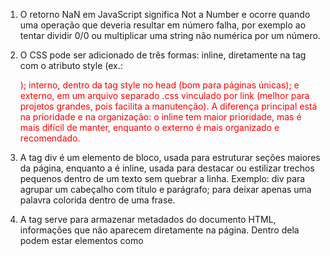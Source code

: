 1) O retorno NaN em JavaScript significa Not a Number e ocorre quando uma operação que deveria resultar em número falha, por exemplo ao tentar dividir 0/0 ou multiplicar uma string não numérica por um número.

2) O CSS pode ser adicionado de três formas: inline, diretamente na tag com o atributo style (ex.: <p style="color:red;">); interno, dentro da tag style no head (bom para páginas únicas); e externo, em um arquivo separado .css vinculado por link (melhor para projetos grandes, pois facilita a manutenção). A diferença principal está na prioridade e na organização: o inline tem maior prioridade, mas é mais difícil de manter, enquanto o externo é mais organizado e recomendado.

3) A tag div é um elemento de bloco, usada para estruturar seções maiores da página, enquanto a <span> é inline, usada para destacar ou estilizar trechos pequenos dentro de um texto sem quebrar a linha. Exemplo: div para agrupar um cabeçalho com título e parágrafo; <span> para deixar apenas uma palavra colorida dentro de uma frase.

4) A tag <head> serve para armazenar metadados do documento HTML, informações que não aparecem diretamente na página. Dentro dela podem estar elementos como <title> (título exibido na aba do navegador), <meta> (configurações de charset, autor ou descrição) e <link> (ligação com arquivos CSS).

5) As listas ordenadas ol apresentam os itens numerados, já as listas não ordenadas ul usam marcadores (bolinhas, quadrados etc.). Exemplo de lista ordenada: <ol><li>Primeiro</li><li>Segundo</li></ol>. Exemplo de lista não ordenada: <ul><li>Maçã</li><li>Banana</li></ul>.

6) A propriedade display no CSS define como o elemento é exibido. O valor block faz o elemento ocupar toda a largura disponível e quebrar a linha (ex.: div); o valor inline faz o elemento ocupar apenas o espaço do conteúdo, sem quebra de linha (ex.: span); e o inline-block combina os dois: fica na mesma linha como inline, mas permite definir largura e altura como block.

7) O box model CSS é essencialmente uma caixa que envolve cada elemento HTML. Ele consiste em: conteúdo, preenchimento, bordas e margens. A imagem abaixo ilustra o modelo de caixa. Explicação das diferentes partes (da parte mais interna para a parte mais externa) 
Conteúdo - O conteúdo da caixa, onde aparecem o texto e as imagens
Padding - Limpa uma área ao redor do conteúdo. O preenchimento é transparente
Borda - Uma borda que circunda o preenchimento e o conteúdo
Margem - Limpa uma área fora da borda. A margem é transparente

8) As tags semânticas do HTML5 têm a função de dar significado ao conteúdo, facilitando a compreensão da estrutura por navegadores, buscadores e leitores de tela. O header representa o cabeçalho da página ou de uma seção, geralmente com título e menu. O section define uma seção temática de conteúdo. Oarticle> representa um conteúdo independente, como uma notícia ou postagem. Já o footer é o rodapé da página ou de uma seção, usado para informações adicionais, como contatos ou direitos autorais.

9) O atributo target="_blank" faz com que um link seja aberto em uma nova aba ou janela do navegador. No entanto, ele pode abrir brechas de segurança, como o tabnabbing, em que a aba aberta tenta manipular a página original. Por isso, é recomendável usar também rel="noopener noreferrer", que impede essa vulnerabilidade.

10) A propriedade flex faz parte do Flexbox, um modelo de layout usado para organizar elementos de forma flexível dentro de um container. Ela define como os itens crescem ou encolhem em relação uns aos outros para ocupar o espaço disponível. Por exemplo, em um container com display: flex, é possível fazer um item ocupar o dobro do espaço de outro usando flex: 2 em vez de flex: 1.

11) As transições no CSS permitem que mudanças em propriedades aconteçam de forma gradual, criando animações simples. Elas são muito usadas em efeitos de hover. Por exemplo, um botão pode mudar de cor e aumentar de tamanho suavemente quando o mouse passa por cima
.botao {
  background: blue;
  color: white;
  transition: background 0.5s, transform 0.5s;
}
.botao:hover {
  background: darkblue;
  transform: scale(1.1);
}

16) Podemos usar const, var e let no código do JavaScript.O Var é o mais antigo, tem escopo de função ( vale dentro de toda a função) e permite redeclarar a variável no mesmo lugar, o que pode gerar problemas no código.O let é o mais moderno, tem escopo de bloco( só vale dentro das chave que ele foi criado e não pode ser redeclarado, mas o valor pode ser alterado.Já o const também tem escopo de bloco, mas não permite alterar o valor depois de definido.Porém em um objeto, podemos mudar o conteúdo interno, mas não trocar a variável interna.

17) 
let y = 20;
const z = 30;

console.log("1) x =", x); // 1) x = undefined 

x = 15;
y = 25;

console.log(x); // 15
console.log(y); // 25
console.log(z); // 30
var x = 10;

{
    var a = 100;
    let b = 200;
    const c = 300;


console.log(a); // 100
console.log(b); // 200
console.log(c); // 300
}

console.log(a);         // 100 
console.log(typeof b);  // "undefined" 
console.log(typeof c);  // "undefined"

{
    var m = "var da função";
    let n = "let da função";
    const o = "const da função";
    console.log(m); // "var da função"
    console.log(n); // "let da função"
    console.log(o); // "const da função"
}

console.log(typeof m); // "string" 
console.log(typeof n); // "undefined" 
console.log(typeof o); // "undefined"


18) Java é um linguagem compilada e orientada a objetos, usada principalmente para criar grandes aplicações, como sistemas corporativos ou sistemas de jogos.Já o JavaScript é uma linguagem interpretada, mais leve e criada para deixar as páginas da web mais interativas.

19) No JavaScript, == compara apenas os valores, fazendo conversão de tipo se necessário, enquanto === compara valor e tipo. Por exemplo, 5 ==’5’ é verdadeiro, mas 5 === ‘5’ é falso, porque os tipos são diferentes. O === é mais seguro para evitar erros.
 
20) Os operadores lógicos são usados para combinar e inverter condições em estruturas de decisão, como IF.O operador && retorna verdadeiro se todas as condições forem verdadeiras, o || retorna verdadeiro se pelo menos umas das condições forem verdadeiras.Já o operador ! inverte o valor lógico de uma condição, como em sim em não.


21) Sim.Para isso, podemos usar a notação de ponto ou a notação de colchetes, atribuindo um valor à nova propriedade desejada. Por exemplo, se temos um objeto pessoa com nome e idade , podemos adicionar uma propriedade altura usando pessoa.altura= 1.75 ou  pessoa[“altura”] = 1.75.


22) No JavaScript, undefined  significa que uma variável foi declarada, mas ainda não recebeu valor, enquanto null  é um valor que o programador atribui intencionalmente para indicar que a variável está vazia.

23) Em JavaScript, um objeto é uma estrutura que permite armazenar valores e funções organizados em propriedades, que são pares de chave e valor. Ele é usado para representar entidades do mundo real ou agrupar informações relacionadas em um único elemento. Um objeto é declarado usando chaves {} e suas propriedades são definidas dentro delas. Por exemplo, podemos criar um objeto pessoa com as propriedades nome, idade e uma função saudação, que permite acessar os dados ou executar ações relacionadas a esse objeto.

